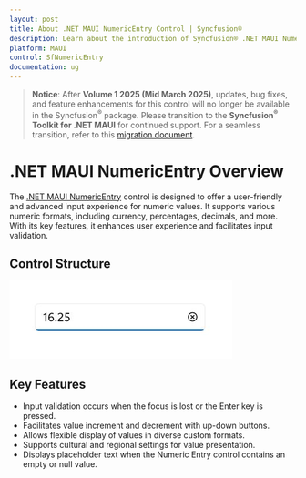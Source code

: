 ```yaml
---
layout: post
title: About .NET MAUI NumericEntry Control | Syncfusion®
description: Learn about the introduction of Syncfusion® .NET MAUI NumericEntry (SfNumericEntry) control, its features, and more.
platform: MAUI
control: SfNumericEntry
documentation: ug
---
```


> **Notice**: After **Volume 1 2025 (Mid March 2025)**, updates, bug fixes, and feature enhancements for this control will no longer be available in the Syncfusion<sup>®</sup> package. Please transition to the **Syncfusion<sup>®</sup> Toolkit for .NET MAUI** for continued support. For a seamless transition, refer to this [migration document](https://help.syncfusion.com/maui-toolkit/migration).

# .NET MAUI NumericEntry Overview

The [.NET MAUI NumericEntry](https://help.syncfusion.com/cr/maui/Syncfusion.Maui.Inputs.SfNumericEntry.html) control is designed to offer a user-friendly and advanced input experience for numeric values. It supports various numeric formats, including currency, percentages, decimals, and more. With its key features, it enhances user experience and facilitates input validation.

## Control Structure

![.NET MAUI NumericEntry structure](Overview_images/overview_img.png)

## Key Features

* Input validation occurs when the focus is lost or the Enter key is pressed.
* Facilitates value increment and decrement with up-down buttons.
* Allows flexible display of values in diverse custom formats.
* Supports cultural and regional settings for value presentation.
* Displays placeholder text when the Numeric Entry control contains an empty or null value.
